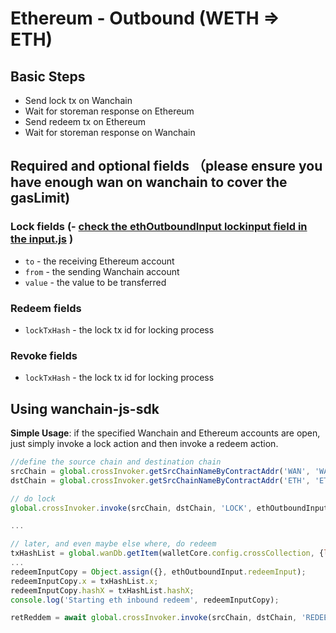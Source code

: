 # Ethereum - Outbound (WETH ⇒  ETH)

## Basic Steps

- Send lock tx on Wanchain
- Wait for storeman response on Ethereum
- Send redeem tx on Ethereum
- Wait for storeman response on Wanchain

## Required and optional fields （please ensure you have enough wan on wanchain to cover the gasLimit)

### Lock fields (- [check the ethOutboundInput lockinput field in the input.js](../examples/conf/input.js) )

- `to` - the receiving Ethereum account
- `from` - the sending Wanchain account
- `value` - the value to be transferred


### Redeem fields

- `lockTxHash` - the lock tx id for locking process

### Revoke fields

- `lockTxHash` - the lock tx id for locking process

## Using wanchain-js-sdk

__Simple Usage__: if the specified Wanchain and Ethereum accounts are open,
just simply invoke a lock action and then invoke a redeem action.

```javascript
//define the source chain and destination chain
srcChain = global.crossInvoker.getSrcChainNameByContractAddr('WAN', 'WAN');
dstChain = global.crossInvoker.getSrcChainNameByContractAddr('ETH', 'ETH');

// do lock
global.crossInvoker.invoke(srcChain, dstChain, 'LOCK', ethOutboundInput.lockInput);

...

// later, and even maybe else where, do redeem
txHashList = global.wanDb.getItem(walletCore.config.crossCollection, {lockTxHash: lockTxHash});
...
redeemInputCopy = Object.assign({}, ethOutboundInput.redeemInput);
redeemInputCopy.x = txHashList.x;
redeemInputCopy.hashX = txHashList.hashX;
console.log('Starting eth inbound redeem', redeemInputCopy);

retReddem = await global.crossInvoker.invoke(srcChain, dstChain, 'REDEEM', redeemInputCopy)
```
